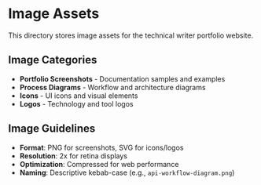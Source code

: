 # Image Assets

This directory stores image assets for the technical writer portfolio website.

## Image Categories

- **Portfolio Screenshots** - Documentation samples and examples
- **Process Diagrams** - Workflow and architecture diagrams
- **Icons** - UI icons and visual elements
- **Logos** - Technology and tool logos

## Image Guidelines

- **Format**: PNG for screenshots, SVG for icons/logos
- **Resolution**: 2x for retina displays
- **Optimization**: Compressed for web performance
- **Naming**: Descriptive kebab-case (e.g., `api-workflow-diagram.png`)